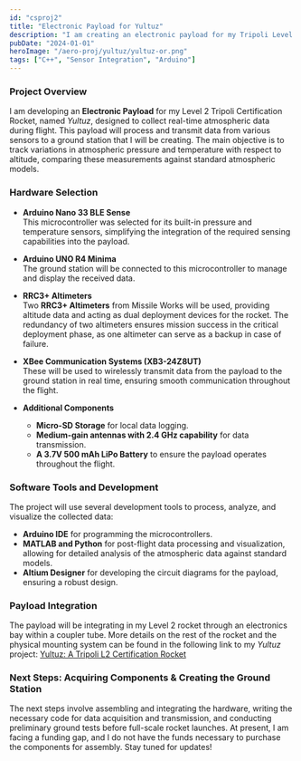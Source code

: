 ```yaml
---
id: "csproj2"
title: "Electronic Payload for Yultuz"
description: "I am creating an electronic payload for my Tripoli Level 2 Certification rocket to measure atmospheric conditions."
pubDate: "2024-01-01"
heroImage: "/aero-proj/yultuz/yultuz-or.png"
tags: ["C++", "Sensor Integration", "Arduino"]
---
```


### Project Overview  
I am developing an **Electronic Payload** for my Level 2 Tripoli Certification Rocket, named *Yultuz*, designed to collect real-time atmospheric data during flight. This payload will process and transmit data from various sensors to a ground station that I will be creating. The main objective is to track variations in atmospheric pressure and temperature with respect to altitude, comparing these measurements against standard atmospheric models.

### Hardware Selection  
- **Arduino Nano 33 BLE Sense**  
  This microcontroller was selected for its built-in pressure and temperature sensors, simplifying the integration of the required sensing capabilities into the payload.
  
- **Arduino UNO R4 Minima**  
  The ground station will be connected to this microcontroller to manage and display the received data.

- **RRC3+ Altimeters**  
  Two **RRC3+ Altimeters** from Missile Works will be used, providing altitude data and acting as dual deployment devices for the rocket. The redundancy of two altimeters ensures mission success in the critical deployment phase, as one altimeter can serve as a backup in case of failure.

- **XBee Communication Systems (XB3-24Z8UT)**  
  These will be used to wirelessly transmit data from the payload to the ground station in real time, ensuring smooth communication throughout the flight.

- **Additional Components**  
  - **Micro-SD Storage** for local data logging.
  - **Medium-gain antennas with 2.4 GHz capability** for data transmission.
  - **A 3.7V 500 mAh LiPo Battery** to ensure the payload operates throughout the flight.

### Software Tools and Development  
The project will use several development tools to process, analyze, and visualize the collected data:

- **Arduino IDE** for programming the microcontrollers.
- **MATLAB and Python** for post-flight data processing and visualization, allowing for detailed analysis of the atmospheric data against standard models.
- **Altium Designer** for developing the circuit diagrams for the payload, ensuring a robust design.

### Payload Integration
The payload will be integrating in my Level 2 rocket through an electronics bay within a coupler tube. More details on the rest of the rocket and the physical mounting system can be found in the following link to my *Yultuz* project: [Yultuz: A Tripoli L2 Certification Rocket](https://www.danieltohti.com/aerospace-projects/l2cert/) 

### Next Steps: Acquiring Components & Creating the Ground Station
The next steps involve assembling and integrating the hardware, writing the necessary code for data acquisition and transmission, and conducting preliminary ground tests before full-scale rocket launches. At present, I am facing a funding gap, and I do not have the funds necessary to purchase the components for assembly. Stay tuned for updates!